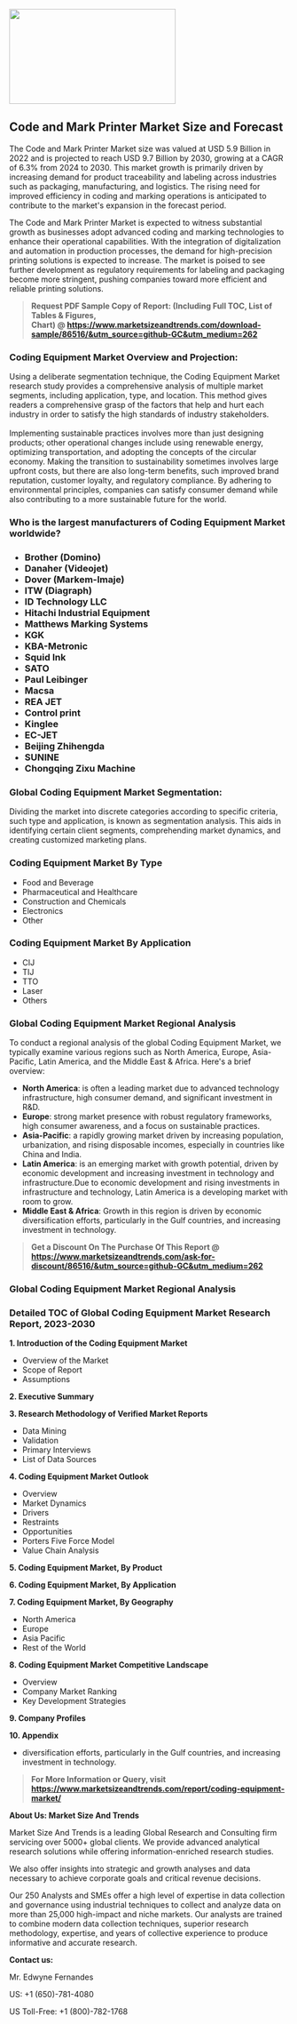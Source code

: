 <p><img class="alignnone size-medium wp-image-20088" src="https://ffe5etoiles.com/wp-content/uploads/2024/12/MST1-300x171.png" alt="" width="300" height="171" /></p><h2>Code and Mark Printer Market Size and Forecast</h2><p>The Code and Mark Printer Market size was valued at USD 5.9 Billion in 2022 and is projected to reach USD 9.7 Billion by 2030, growing at a CAGR of 6.3% from 2024 to 2030. This market growth is primarily driven by increasing demand for product traceability and labeling across industries such as packaging, manufacturing, and logistics. The rising need for improved efficiency in coding and marking operations is anticipated to contribute to the market's expansion in the forecast period.</p><p>The Code and Mark Printer Market is expected to witness substantial growth as businesses adopt advanced coding and marking technologies to enhance their operational capabilities. With the integration of digitalization and automation in production processes, the demand for high-precision printing solutions is expected to increase. The market is poised to see further development as regulatory requirements for labeling and packaging become more stringent, pushing companies toward more efficient and reliable printing solutions.</p></p><blockquote id="" class=""><strong>Request PDF Sample Copy of Report: (Including Full TOC, List of Tables &amp; Figures, Chart)&nbsp;@&nbsp;<strong><a href="https://www.marketsizeandtrends.com/download-sample/86516/&utm_source=github-GC&utm_medium=262" target="_blank">https://www.marketsizeandtrends.com/download-sample/86516/&utm_source=github-GC&utm_medium=262</a></strong></strong></blockquote><h3 id="" class="">Coding Equipment Market&nbsp;Overview and Projection:</h3><p id="" class="">Using a deliberate segmentation technique, the Coding Equipment Market research study provides a comprehensive analysis of multiple market segments, including application, type, and location. This method gives readers a comprehensive grasp of the factors that help and hurt each industry in order to satisfy the high standards of industry stakeholders. <br /> <br />Implementing sustainable practices involves more than just designing products; other operational changes include using renewable energy, optimizing transportation, and adopting the concepts of the circular economy. Making the transition to sustainability sometimes involves large upfront costs, but there are also long-term benefits, such improved brand reputation, customer loyalty, and regulatory compliance. By adhering to environmental principles, companies can satisfy consumer demand while also contributing to a more sustainable future for the world.</p><h3 id="" class="">Who is the largest manufacturers of&nbsp;Coding Equipment Market worldwide?</h3><h3 class=""><p><ul><li>Brother (Domino) </li><li> Danaher (Videojet) </li><li> Dover (Markem-Imaje) </li><li> ITW (Diagraph) </li><li> ID Technology LLC </li><li> Hitachi Industrial Equipment </li><li> Matthews Marking Systems </li><li> KGK </li><li> KBA-Metronic </li><li> Squid Ink </li><li> SATO </li><li> Paul Leibinger </li><li> Macsa </li><li> REA JET </li><li> Control print </li><li> Kinglee </li><li> EC-JET </li><li> Beijing Zhihengda </li><li> SUNINE </li><li> Chongqing Zixu Machine</li></ul></p></h3><h3 id="" class="">Global&nbsp;Coding Equipment Market Segmentation:</h3><p id="" class="">Dividing the market into discrete categories according to specific criteria, such type and application, is known as segmentation analysis. This aids in identifying certain client segments, comprehending market dynamics, and creating customized marketing plans.</p><h3 id="" class="">Coding Equipment Market&nbsp;By Type</h3><p><p><ul><li>Food and Beverage</li><li> Pharmaceutical and Healthcare</li><li> Construction and Chemicals</li><li> Electronics</li><li> Other</p></li></ul></p></p><h3 id="" class="">Coding Equipment Market&nbsp;By Application</h3><p class=""><p><ul><li>CIJ</li><li> TIJ</li><li> TTO</li><li> Laser</li><li> Others</li></ul></p></p><h3 id="" class="">Global Coding Equipment Market Regional Analysis</h3><p id="" class="">To conduct a regional analysis of the global Coding Equipment Market, we typically examine various regions such as North America, Europe, Asia-Pacific, Latin America, and the Middle East &amp; Africa. Here's a brief overview:</p><ul><li><strong>North America</strong>: is often a leading market due to advanced technology infrastructure, high consumer demand, and significant investment in R&amp;D.</li><li><strong>Europe</strong>: strong market presence with robust regulatory frameworks, high consumer awareness, and a focus on sustainable practices.</li><li><strong>Asia-Pacific</strong>: a rapidly growing market driven by increasing population, urbanization, and rising disposable incomes, especially in countries like China and India.</li><li><strong>Latin America</strong>: is an emerging market with growth potential, driven by economic development and increasing investment in technology and infrastructure.Due to economic development and rising investments in infrastructure and technology, Latin America is a developing market with room to grow.</li><li><strong>Middle East &amp; Africa</strong>: Growth in this region is driven by economic diversification efforts, particularly in the Gulf countries, and increasing investment in technology.</li></ul><blockquote id="" class=""><strong>Get a Discount On The Purchase Of This Report @ <strong><a href="https://www.marketsizeandtrends.com/ask-for-discount/86516/&utm_source=github-GC&utm_medium=262" target="_blank">https://www.marketsizeandtrends.com/ask-for-discount/86516/&utm_source=github-GC&utm_medium=262</a></strong></strong></blockquote><h3 id="" class="">Global Coding Equipment Market Regional Analysis</h3><h3 id="" class="">Detailed TOC of Global Coding Equipment Market Research Report, 2023-2030</h3><p id="" class=""><strong>1. Introduction of the Coding Equipment Market</strong></p><ul><li>Overview of the Market</li><li>Scope of Report</li><li>Assumptions</li></ul><p id="" class=""><strong>2. Executive Summary</strong></p><p id="" class=""><strong>3. Research Methodology of Verified Market Reports</strong></p><ul><li>Data Mining</li><li>Validation</li><li>Primary Interviews</li><li>List of Data Sources</li></ul><p id="" class=""><strong>4. Coding Equipment Market Outlook</strong></p><ul><li>Overview</li><li>Market Dynamics</li><li>Drivers</li><li>Restraints</li><li>Opportunities</li><li>Porters Five Force Model</li><li>Value Chain Analysis</li></ul><p id="" class=""><strong>5. Coding Equipment Market, By Product</strong></p><p id="" class=""><strong>6. Coding Equipment Market, By Application</strong></p><p id="" class=""><strong>7. Coding Equipment Market, By Geography</strong></p><ul><li>North America</li><li>Europe</li><li>Asia Pacific</li><li>Rest of the World</li></ul><p id="" class=""><strong>8. Coding Equipment Market Competitive Landscape</strong></p><ul><li>Overview</li><li>Company Market Ranking</li><li>Key Development Strategies</li></ul><p id="" class=""><strong>9. Company Profiles</strong></p><p id="" class=""><strong>10. Appendix</strong></p><ul><li>diversification efforts, particularly in the Gulf countries, and increasing investment in technology.</li></ul><blockquote id="" class=""><strong>For More Information or Query, visit <strong><strong><a href="https://www.marketsizeandtrends.com/report/coding-equipment-market/" target="_blank">https://www.marketsizeandtrends.com/report/coding-equipment-market/</a></strong></strong></strong></blockquote><p id="" class=""><strong>About Us: Market Size And Trends</strong></p><p id="" class="">Market Size And Trends is a leading Global Research and Consulting firm servicing over 5000+ global clients. We provide advanced analytical research solutions while offering information-enriched research studies.</p><p id="" class="">We also offer insights into strategic and growth analyses and data necessary to achieve corporate goals and critical revenue decisions.</p><p id="" class="">Our 250 Analysts and SMEs offer a high level of expertise in data collection and governance using industrial techniques to collect and analyze data on more than 25,000 high-impact and niche markets. Our analysts are trained to combine modern data collection techniques, superior research methodology, expertise, and years of collective experience to produce informative and accurate research.</p><p id="" class=""><strong>Contact us:</strong></p><p id="" class="">Mr. Edwyne Fernandes</p><p id="" class="">US: +1 (650)-781-4080</p><p id="" class="">US Toll-Free: +1 (800)-782-1768</p>
